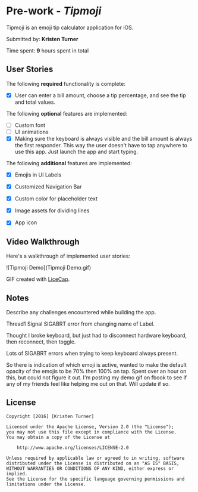 # Pre-work - *Tipmoji*

Tipmoji is an emoji tip calculator application for iOS.

Submitted by: **Kristen Turner**

Time spent: **9** hours spent in total

## User Stories

The following **required** functionality is complete:
* [X] User can enter a bill amount, choose a tip percentage, and see the tip and total values.

The following **optional** features are implemented:
* [ ] Custom font
* [ ] UI animations
* [X] Making sure the keyboard is always visible and the bill amount is always the first responder. This way the user doesn't have to tap anywhere to use this app. Just launch the app and start typing.

The following **additional** features are implemented:

- [X] Emojis in UI Labels
- [X] Customized Navigation Bar
- [X] Custom color for placeholder text
- [X] Image assets for dividing lines
- [X] App icon


## Video Walkthrough 

Here's a walkthrough of implemented user stories:

![Tipmoji Demo](Tipmoji Demo.gif)

GIF created with [LiceCap](http://www.cockos.com/licecap/).

## Notes

Describe any challenges encountered while building the app.

Thread1 Signal SIGABRT error from changing name of Label.

Thought I broke keyboard, but just had to disconnect hardware keyboard, then reconnect, then toggle.

Lots of SIGABRT errors when trying to keep keyboard always present.

So there is indication of which emoji is active, wanted to make the default opacity of the emojis to be 70% then 100% on tap. Spent over an hour on this, but could not figure it out. I'm posting my demo gif on fbook to see if any of my friends feel like helping me out on that. Will update if so.

## License

    Copyright [2016] [Kristen Turner]

    Licensed under the Apache License, Version 2.0 (the "License");
    you may not use this file except in compliance with the License.
    You may obtain a copy of the License at

        http://www.apache.org/licenses/LICENSE-2.0

    Unless required by applicable law or agreed to in writing, software
    distributed under the License is distributed on an "AS IS" BASIS,
    WITHOUT WARRANTIES OR CONDITIONS OF ANY KIND, either express or implied.
    See the License for the specific language governing permissions and
    limitations under the License.

